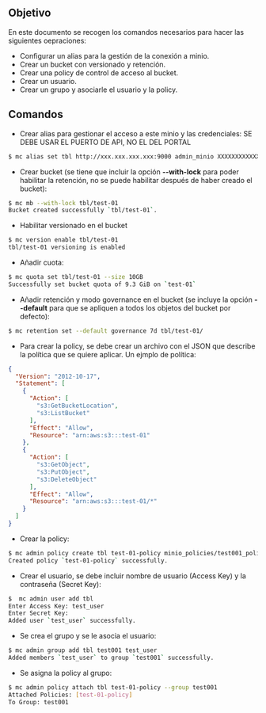 ## Objetivo
En este documento se recogen los comandos necesarios para hacer las siguientes oepraciones:
- Configurar un alias para la gestión de la conexión a minio.
- Crear un bucket con versionado y retención.
- Crear una policy de control de acceso al bucket.
- Crear un usuario.
- Crear un grupo y asociarle el usuario y la policy.

## Comandos
- Crear alias para gestionar el acceso a este minio y las credenciales: SE DEBE USAR EL PUERTO DE API, NO EL DEL PORTAL
```bash
$ mc alias set tbl http://xxx.xxx.xxx.xxx:9000 admin_minio XXXXXXXXXXXXXXXXXXXXXXXXXXXXXX
```

- Crear bucket (se tiene que incluir la opción **--with-lock** para poder habilitar la retención, no se puede habilitar después de haber creado el bucket):
```bash
$ mc mb --with-lock tbl/test-01
Bucket created successfully `tbl/test-01`.  
```
- Habilitar versionado en el bucket
```bash
$ mc version enable tbl/test-01
tbl/test-01 versioning is enabled
```

- Añadir cuota:
```bash
$ mc quota set tbl/test-01 --size 10GB
Successfully set bucket quota of 9.3 GiB on `test-01`
```

- Añadir retención y modo governance en el bucket (se incluye la opción **--default** para que se apliquen a todos los objetos del bucket por defecto):
```bash
$ mc retention set --default governance 7d tbl/test-01/ 
```

- Para crear la policy, se debe crear un archivo con el JSON que describe la política que se quiere aplicar. Un ejmplo de política:
```json
{
  "Version": "2012-10-17",
  "Statement": [
    {
      "Action": [
        "s3:GetBucketLocation",
        "s3:ListBucket"
      ],
      "Effect": "Allow",
      "Resource": "arn:aws:s3:::test-01"
    },
    {
      "Action": [
        "s3:GetObject",
        "s3:PutObject",
        "s3:DeleteObject"
      ],
      "Effect": "Allow",
      "Resource": "arn:aws:s3:::test-01/*"
    }
  ]
}

```
- Crear la policy:
```bash
$ mc admin policy create tbl test-01-policy minio_policies/test001_policy.json
Created policy `test-01-policy` successfully.
```

- Crear el usuario, se debe incluir nombre de usuario (Access Key) y la contraseña (Secret Key):
```bash
$  mc admin user add tbl
Enter Access Key: test_user
Enter Secret Key: 
Added user `test_user` successfully.
```

- Se crea el grupo y se le asocia el usuario:
```bash
$ mc admin group add tbl test001 test_user
Added members `test_user` to group `test001` successfully.
```
- Se asigna la policy al grupo:
```bash
$ mc admin policy attach tbl test-01-policy --group test001
Attached Policies: [test-01-policy]
To Group: test001
```

